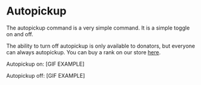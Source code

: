 # Autopickup

The autopickup command is a very simple command. It is a simple toggle on and off.

The ability to turn off autopickup is only available to donators, but everyone can always autopickup. You can buy a rank on our store [here](https://store.arsentic.net).

Autopickup on: \[GIF EXAMPLE\]

Autopickup off: \[GIF EXAMPLE\]

